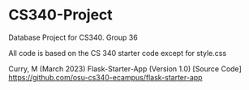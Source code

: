 # CS340-Project
Database Project for CS340. Group 36

All code is based on the CS 340 starter code except for style.css

Curry, M (March 2023) Flask-Starter-App (Version 1.0) [Source Code] https://github.com/osu-cs340-ecampus/flask-starter-app
